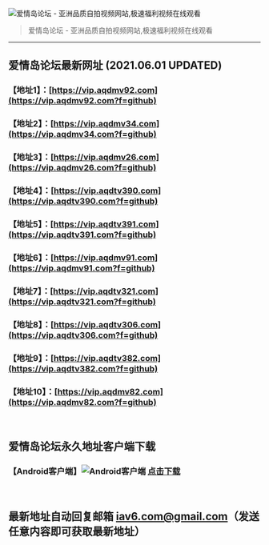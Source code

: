 ![爱情岛论坛 - 亚洲品质自拍视频网站,极速福利视频在线观看](http://ww1.sinaimg.cn/large/007drMcOgy1g5i6x3ua0xj30eg0393yo.jpg)
> 爱情岛论坛 - 亚洲品质自拍视频网站,极速福利视频在线观看

---

## 爱情岛论坛最新网址 (2021.06.01 UPDATED)
### 【地址1】：[https://vip.aqdmv92.com](https://vip.aqdmv92.com?f=github)
### 【地址2】：[https://vip.aqdmv34.com](https://vip.aqdmv34.com?f=github)
### 【地址3】：[https://vip.aqdmv26.com](https://vip.aqdmv26.com?f=github)
### 【地址4】：[https://vip.aqdtv390.com](https://vip.aqdtv390.com?f=github)
### 【地址5】：[https://vip.aqdtv391.com](https://vip.aqdtv391.com?f=github)
### 【地址6】：[https://vip.aqdmv91.com](https://vip.aqdmv91.com?f=github)
### 【地址7】：[https://vip.aqdtv321.com](https://vip.aqdtv321.com?f=github)
### 【地址8】：[https://vip.aqdtv306.com](https://vip.aqdtv306.com?f=github)
### 【地址9】：[https://vip.aqdtv382.com](https://vip.aqdtv382.com?f=github)
### 【地址10】：[https://vip.aqdmv82.com](https://vip.aqdmv82.com?f=github)
<br>

## 爱情岛论坛永久地址客户端下载
### 【Android客户端】![Android客户端](https://ww1.sinaimg.cn/large/007drMcOgy1fzljgv278jj300f00ia9t.jpg) [点击下载](https://app.aqdlt.app/v1/aqdlt_android_0828.apk)

<br>

## 最新地址自动回复邮箱 [iav6.com@gmail.com](mailto:iav6.com@gmail.com)（发送任意内容即可获取最新地址）
